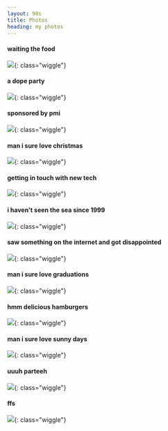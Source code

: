 ```yaml
---
layout: 90s
title: Photos
heading: my photos
---
```


#### waiting the food

![](/assets/imgs/geocities/photos/me.gif){: class="wiggle"}

#### a dope party

![](/assets/imgs/geocities/photos/dope.gif){: class="wiggle"}

#### sponsored by pmi

![](/assets/imgs/geocities/photos/marlboro.gif){: class="wiggle"}

#### man i sure love christmas

![](/assets/imgs/geocities/photos/xmas.gif){: class="wiggle"}

#### getting in touch with new tech

![](/assets/imgs/geocities/photos/ms.gif){: class="wiggle"}

#### i haven't seen the sea since 1999

![](/assets/imgs/geocities/photos/sea.gif){: class="wiggle"}

#### saw something on the internet and got disappointed

![](/assets/imgs/geocities/photos/disappointed.gif){: class="wiggle"}

#### man i sure love graduations

![](/assets/imgs/geocities/photos/graduate.gif){: class="wiggle"}

#### hmm delicious hamburgers

![](/assets/imgs/geocities/photos/food.gif){: class="wiggle"}

#### man i sure love sunny days

![](/assets/imgs/geocities/photos/sun.gif){: class="wiggle"}

#### uuuh parteeh

![](/assets/imgs/geocities/photos/parteh.gif){: class="wiggle"}

#### ffs

![](/assets/imgs/geocities/photos/bored.gif){: class="wiggle"}
